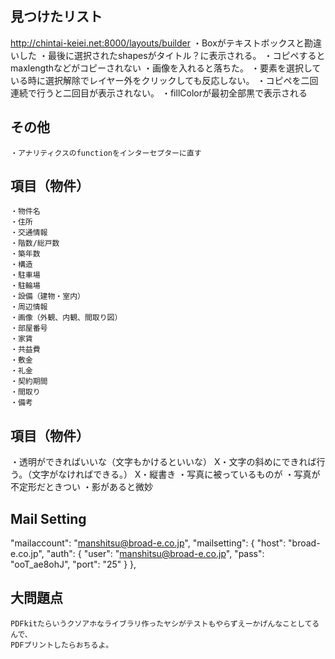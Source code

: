 ## 見つけたリスト
   http://chintai-keiei.net:8000/layouts/builder
    ・Boxがテキストボックスと勘違いした
    ・最後に選択されたshapesがタイトル？に表示される。
    ・コピペするとmaxlengthなどがコピーされない
    ・画像を入れると落ちた。
    ・要素を選択している時に選択解除でレイヤー外をクリックしても反応しない。
    ・コピペを二回連続で行うと二回目が表示されない。
    ・fillColorが最初全部黒で表示される
    
## その他    
    ・アナリティクスのfunctionをインターセプターに直す
    
    
## 項目（物件）   
    ・物件名
    ・住所
    ・交通情報    
    ・階数/総戸数
    ・築年数
    ・構造
    ・駐車場
    ・駐輪場
    ・設備（建物・室内）
    ・周辺情報
    ・画像（外観、内観、間取り図）
    ・部屋番号
    ・家賃
    ・共益費
    ・敷金
    ・礼金
    ・契約期間
    ・間取り
    ・備考
    
    
## 項目（物件）   
・透明ができればいいな（文字もかけるといいな）
X・文字の斜めにできれば行う。（文字がなければできる。）
X・縦書き
・写真に被っているものが
・写真が不定形だときつい
・影があると微妙



## Mail Setting

 "mailaccount": "manshitsu@broad-e.co.jp",
 "mailsetting": {
  "host": "broad-e.co.jp",
  "auth": {
   "user": "manshitsu@broad-e.co.jp",
   "pass": "ooT_ae8ohJ",
   "port": "25"
  }
 },
 
## 大問題点
  
    PDFkitたらいうクソアホなライブラリ作ったヤシがテストもやらずえーかげんなことしてるんで、
    PDFプリントしたらおちるよ。  